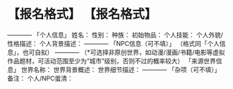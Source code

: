 # 【报名格式】 【报名格式】
————
「个人信息」
姓名：
性别：
种族：
初始物品：
个人技能：
个人外貌/性格描述：
个人背景描述：
————
「NPC信息（可不填）」
（格式同「个人信息」，也可自拟）
————
（*可选择非原创世界，如动漫/漫画/书籍/电影等虚拟作品题材，可活动范围至少为“城市”级别，否则不过的概率较大）
「来源世界信息」
世界名称：
世界背景概述：
世界细节描述：
————
「杂项（可不填）」
备注：
个人/NPC蛋清：